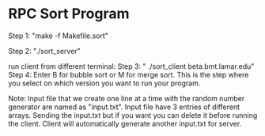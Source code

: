 # RPC Sort Program
Step 1: "make -f Makefile.sort"

Step 2: "./sort_server"

run client from different terminal:
Step 3: " ./sort_client beta.bmt.lamar.edu"
Step 4: Enter B for bubble sort or M for merge sort. This is the step where you select on which version you want to run your program.

Note:  Input file that we create one line at a time with the random number generator are named as "input.txt".
       Input file have 3 entries of different arrays.
Sending the input.txt but if you want you can delete it before running the client. 
Client will automatically generate another input.txt for server. 
